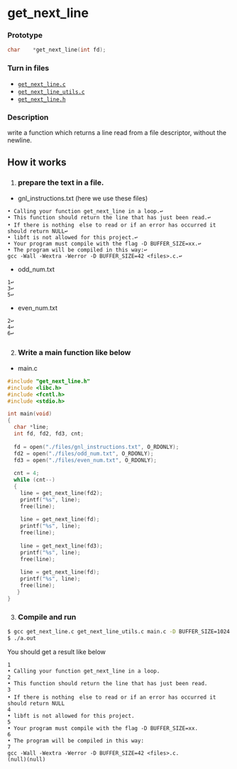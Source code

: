 # get_next_line

### Prototype
```C
char	*get_next_line(int fd);
```
### Turn in files
- [`get_next_line.c`](https://github.com/hmakino8/42_get_next_line/blob/main/get-next-line/get_next_line.c)
- [`get_next_line_utils.c`](https://github.com/hmakino8/42_get_next_line/blob/main/get-next-line/get_next_line_utils.c)
- [`get_next_line.h`](https://github.com/hmakino8/42_get_next_line/blob/main/get-next-line/get_next_line.h)

### Description
write a function which returns a line read from a file descriptor, without the newline.

## How it works
1. ### prepare the text in a file.
- gnl_instructions.txt (here we use these files)
```
• Calling your function get_next_line in a loop.↩️
• This function should return the line that has just been read.↩️
• If there is nothing　else to read or if an error has occurred it should return NULL↩️
• libft is not allowed for this project.↩️
• Your program must compile with the flag -D BUFFER_SIZE=xx.↩️
• The program will be compiled in this way:↩️
gcc -Wall -Wextra -Werror -D BUFFER_SIZE=42 <files>.c.↩️
```
- odd_num.txt
```
1↩️
3↩️
5↩️
```
- even_num.txt
```
2↩️
4↩️
6↩️
```
2. ### Write a main function like below　
- main.c
```C
#include "get_next_line.h"
#include <libc.h>
#include <fcntl.h>
#include <stdio.h>

int main(void)
{
  char *line;
  int fd, fd2, fd3, cnt;
  
  fd = open("./files/gnl_instructions.txt", O_RDONLY);
  fd2 = open("./files/odd_num.txt", O_RDONLY);
  fd3 = open("./files/even_num.txt", O_RDONLY);
  
  cnt = 4;
  while (cnt--)
  {
    line = get_next_line(fd2);
    printf("%s", line);
    free(line);
    
    line = get_next_line(fd);
    printf("%s", line);
    free(line);
    
    line = get_next_line(fd3);
    printf("%s", line);
    free(line);
    
    line = get_next_line(fd);
    printf("%s", line);
    free(line);
   }
}
```
3. ### Compile and run
```sh
$ gcc get_next_line.c get_next_line_utils.c main.c -D BUFFER_SIZE=1024
$ ./a.out
```
You should get a result like below
```
1
• Calling your function get_next_line in a loop.
2
• This function should return the line that has just been read.
3
• If there is nothing　else to read or if an error has occurred it should return NULL
4
• libft is not allowed for this project.
5
• Your program must compile with the flag -D BUFFER_SIZE=xx.
6
• The program will be compiled in this way:
7
gcc -Wall -Wextra -Werror -D BUFFER_SIZE=42 <files>.c.
(null)(null)
```
